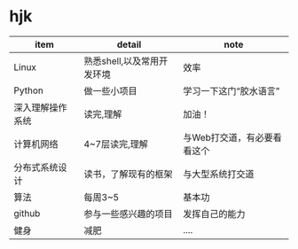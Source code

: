 # hjk

|item|detail|note|
|--|--|---|
|Linux|熟悉shell,以及常用开发环境|效率|
|Python|做一些小项目|学习一下这门“胶水语言”|
|深入理解操作系统|读完,理解|加油！|
|计算机网络|4~7层读完,理解|与Web打交道，有必要看看这个|
|分布式系统设计|读书，了解现有的框架|与大型系统打交道|
|算法|每周3~5|基本功|
|github|参与一些感兴趣的项目|发挥自己的能力|
|健身|减肥|....|